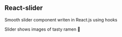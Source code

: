 ## React-slider

Smooth slider component writen in React.js using hooks

Slider shows images of tasty ramen :ramen:
